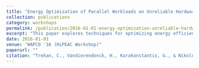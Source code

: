 ```yaml
---
title: "Energy Optimization of Parallel Workloads on Unreliable Hardware"
collection: publications
category: workshops
permalink: /publication/2016-01-01-energy-optimization-unreliable-hardware
excerpt: "This paper explores techniques for optimizing energy efficiency of parallel workloads on unreliable hardware, presented at WAPCO in conjunction with HiPEAC 2016."
date: 2016-01-01
venue: "WAPCO '16 (HiPEAC Workshop)"
paperurl: ""
citation: "Trehan, C., Vandierendonck, H., Karakonstantis, G., & Nikolopoulos, D. S. (2016). *Energy Optimization of Parallel Workloads on Unreliable Hardware*. In Proceedings of the Second Workshop on Approximate Computing (WAPCO), Prague, Czech Republic."
---
```

